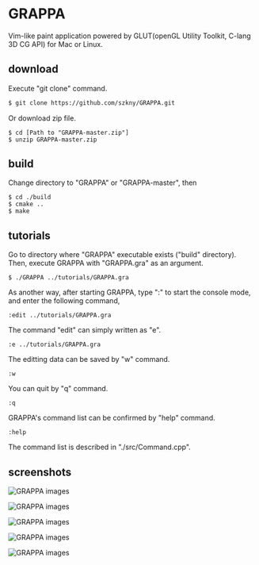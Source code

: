 # GRAPPA
Vim-like paint application powered by GLUT(openGL Utility Toolkit, C-lang 3D CG API) for Mac or Linux.         

## download
Execute "git clone" command.
```bash
$ git clone https://github.com/szkny/GRAPPA.git
```
Or download zip file.   
```bash:bash
$ cd [Path to "GRAPPA-master.zip"]
$ unzip GRAPPA-master.zip
```

## build
Change directory to "GRAPPA" or "GRAPPA-master", then
```bash:bash
$ cd ./build
$ cmake ..
$ make
```

## tutorials
Go to directory where "GRAPPA" executable exists ("build" directory).       
Then, execute GRAPPA with "GRAPPA.gra" as an argument.
```bash:bash
$ ./GRAPPA ../tutorials/GRAPPA.gra
```
As another way, after starting GRAPPA, type ":" to start the console mode, and enter the following command,
```vim:grappa consol
:edit ../tutorials/GRAPPA.gra
```
The command "edit" can simply written as "e".
```vim:grappa consol
:e ../tutorials/GRAPPA.gra
```
The editting data can be saved by "w" command.
```vim:grappa consol
:w
```
You can quit by "q" command.
```vim:grappa consol
:q
```
GRAPPA's command list can be confirmed by "help" command.
```vim:grappa consol
:help
```
The command list is described in "./src/Command.cpp".

## screenshots
![GRAPPA images](https://github.com/szkny/GRAPPA/wiki/images/movie4.gif)

![GRAPPA images](https://github.com/szkny/GRAPPA/wiki/images/movie2.gif)

![GRAPPA images](https://github.com/szkny/GRAPPA/wiki/images/GRAPPA_screenshot2.png)

![GRAPPA images](https://github.com/szkny/GRAPPA/wiki/images/GRAPPA_screenshot.png)

![GRAPPA images](https://github.com/szkny/GRAPPA/wiki/images/OctoCat.png)
